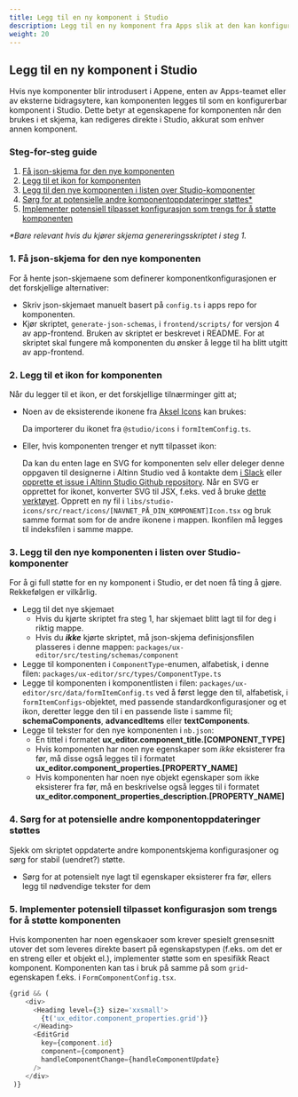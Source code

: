 ```yaml
---
title: Legg til en ny komponent i Studio
description: Legg til en ny komponent fra Apps slik at den kan konfigureres i Studio
weight: 20
---
```


## Legg til en ny komponent i Studio

Hvis nye komponenter blir introdusert i Appene, enten av Apps-teamet eller av eksterne bidragsytere, kan komponenten legges til som en konfigurerbar komponent i Studio. Dette betyr at egenskapene for komponenten når den brukes i et skjema, kan redigeres direkte i Studio, akkurat som enhver annen komponent.

### Steg-for-steg guide
1. [Få json-skjema for den nye komponenten](#1-få-json-skjema-for-den-nye-komponenten)
2. [Legg til et ikon for komponenten](#2-legg-til-et-ikon-for-komponenten)
3. [Legg til den nye komponenten i listen over Studio-komponenter](#3-legg-til-den-nye-komponenten-i-listen-over-studio-komponenter)
4. [Sørg for at potensielle andre komponentoppdateringer støttes*](#4-sørg-for-at-potensielle-andre-komponentoppdateringer-støttes)
5. [Implementer potensiell tilpasset konfigurasjon som trengs for å støtte komponenten](#5-implementer-potensiell-tilpasset-konfigurasjon-som-trengs-for-å-støtte-komponenten)

_*Bare relevant hvis du kjører skjema genereringsskriptet i steg 1._


### 1. Få json-skjema for den nye komponenten
For å hente json-skjemaene som definerer komponentkonfigurasjonen er det forskjellige alternativer:

- Skriv json-skjemaet manuelt basert på `config.ts` i apps repo for komponenten.
- Kjør skriptet, `generate-json-schemas`, i `frontend/scripts/` for versjon 4 av app-frontend. Bruken av skriptet er beskrevet i README. For at skriptet skal fungere må komponenten du ønsker å legge til ha blitt utgitt av app-frontend.

### 2. Legg til et ikon for komponenten
Når du legger til et ikon, er det forskjellige tilnærminger gitt at;
- Noen av de eksisterende ikonene fra [Aksel Icons](https://aksel.nav.no/ikoner) kan brukes:
  
  Da importerer du ikonet fra `@studio/icons` i `formItemConfig.ts`.

- Eller, hvis komponenten trenger et nytt tilpasset ikon:

  Da kan du enten lage en SVG for komponenten selv eller deleger denne oppgaven til designerne i Altinn Studio ved å kontakte dem [i Slack](https://altinn.slack.com/) eller [opprette et issue i Altinn Studio Github repository](https://github.com/Altinn/altinn-studio/issues/new/choose). Når en SVG er opprettet for ikonet, konverter SVG til JSX, f.eks. ved å bruke [dette verktøyet](https://svg2jsx.com/). Opprett en ny fil i `libs/studio-icons/src/react/icons/[NAVNET_PÅ_DIN_KOMPONENT]Icon.tsx` og bruk samme format som for de andre ikonene i mappen. Ikonfilen må legges til indeksfilen i samme mappe.

### 3. Legg til den nye komponenten i listen over Studio-komponenter
For å gi full støtte for en ny komponent i Studio, er det noen få ting å gjøre. Rekkefølgen er vilkårlig.

- Legg til det nye skjemaet
  - Hvis du kjørte skriptet fra steg 1, har skjemaet blitt lagt til for deg i riktig mappe.
  - Hvis du _**ikke**_ kjørte skriptet, må json-skjema definisjonsfilen plasseres i denne mappen: `packages/ux-editor/src/testing/schemas/component`
- Legge til komponenten i `ComponentType`-enumen, alfabetisk, i denne filen: `packages/ux-editor/src/types/ComponentType.ts`
- Legge til komponenten i komponentlisten i filen: `packages/ux-editor/src/data/formItemConfig.ts` ved å først legge den til, alfabetisk, i `formItemConfigs`-objektet, med passende standardkonfigurasjoner og et ikon,
deretter legge den til i en passende liste i samme fil; **schemaComponents**, **advancedItems** eller **textComponents**.
- Legge til tekster for den nye komponenten i `nb.json`:
  - En tittel i formatet **ux_editor.component_title.[COMPONENT_TYPE]**
  - Hvis komponenten har noen nye egenskaper som _ikke_ eksisterer fra før, må disse også legges til i formatet **ux_editor.component_properties.[PROPERTY_NAME]**
  - Hvis komponenten har noen nye objekt egenskaper som ikke eksisterer fra før, må en beskrivelse også legges til i formatet **ux_editor.component_properties_description.[PROPERTY_NAME]**

### 4. Sørg for at potensielle andre komponentoppdateringer støttes
Sjekk om skriptet oppdaterte andre komponentskjema konfigurasjoner og sørg for stabil (uendret?) støtte.

- Sørg for at potensielt nye lagt til egenskaper eksisterer fra før, ellers legg til nødvendige tekster for dem

### 5. Implementer potensiell tilpasset konfigurasjon som trengs for å støtte komponenten
Hvis komponenten har noen egenskaoer som krever spesielt grensesnitt utover det som leveres direkte basert på egenskapstypen (f.eks. om det er en streng eller et objekt el.), implementer støtte som en spesifikk React komponent. Komponenten kan tas i bruk på samme på som `grid`-egenskapen f.eks. i `FormComponentConfig.tsx`.
```javascript
{grid && (
    <div>
      <Heading level={3} size='xxsmall'>
        {t('ux_editor.component_properties.grid')}
      </Heading>
      <EditGrid
        key={component.id}
        component={component}
        handleComponentChange={handleComponentUpdate}
      />
    </div>
 )}
```